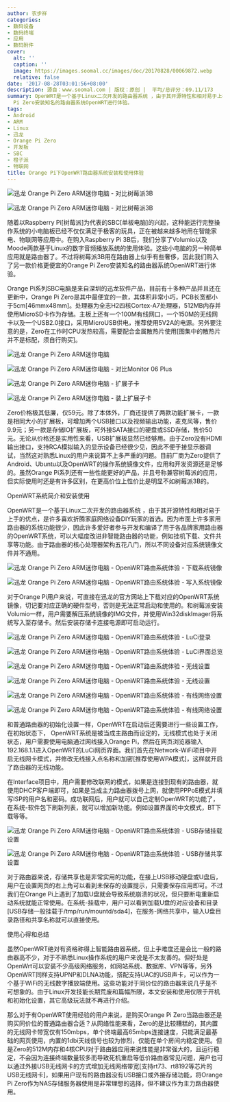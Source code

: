 ```yaml
---
author: 农步祥
categories:
- 数码设备
- 数码终端
- 应用
- 数码附件
cover:
  alt: ''
  caption: ''
  image: https://images.soomal.cc/images/doc/20170828/00069872.webp
  relative: false
date: '2017-08-28T03:01:56+08:00'
description: 源自：www.soomal.com | 版权：原创 |  平均/总评分：09.11/173
summary: OpenWRT是一个基于Linux二次开发的路由器系统 ，由于其开源特性和相对易于上手的优点，是许多喜欢折腾家庭网络设备DIY玩家的首选，不过将树莓派3B用在路由器上似乎有些奢侈，因此我们购入了另一款价格更便宜的Orange
  Pi Zero安装知名的路由器系统OpenWRT进行体验。
tags:
- Android
- ARM
- Linux
- 迅龙
- Orange Pi Zero
- 开发板
- SBC
- 橙子派
- 物联网
title: Orange Pi下OpenWRT路由器系统安装和使用体验
---
```


![迅龙 Orange Pi Zero ARM迷你电脑 - 对比树莓派3B](https://images.soomal.cc/images/doc/20170822/00069803_01.webp)



![迅龙 Orange Pi Zero ARM迷你电脑 - 对比树莓派3B](https://images.soomal.cc/images/doc/20170822/00069805_01.webp)



随着以Raspberry Pi[树莓派]为代表的SBC[单板电脑]的兴起，这种能运行完整操作系统的小电脑板已经不仅仅满足于极客的玩具，正在被越来越多地用在智能家电、物联网等应用中。在购入Raspberry Pi 3B后，我们分享了Volumio以及Moode两款基于Linux的数字音频播放系统的使用体验。这些小电脑的另一种简单应用就是路由器了。不过将树莓派3B用在路由器上似乎有些奢侈，因此我们购入了另一款价格更便宜的Orange Pi Zero安装知名的路由器系统OpenWRT进行体验。



Orange Pi系列SBC电脑是来自深圳的迅龙软件产品，目前有十多种产品并且还在更新中，Orange Pi Zero是其中最便宜的一款，其体积非常小巧，PCB长宽都小于5cm[46mmx48mm]。处理器为全志H2四核Cortex-A7处理器，512MB内存并使用MicroSD卡作为存储。主板上还有一个100M有线网口，一个150M的无线网卡以及一个USB2.0接口，采用MicroUSB供电，推荐使用5V2A的电源。另外要注意的是，Zero在工作时CPU发热较高，需要配合金属散热片使用[图集中的散热片并不是标配，须自行购买]。



![迅龙 Orange Pi Zero ARM迷你电脑](https://images.soomal.cc/images/doc/20170822/00069797_01.webp)



![迅龙 Orange Pi Zero ARM迷你电脑 - 对比Monitor 06 Plus](https://images.soomal.cc/images/doc/20170822/00069798_01.webp)



![迅龙 Orange Pi Zero ARM迷你电脑 - 扩展子卡](https://images.soomal.cc/images/doc/20170822/00069799_01.webp)



![迅龙 Orange Pi Zero ARM迷你电脑 - 装上扩展子卡](https://images.soomal.cc/images/doc/20170822/00069802_01.webp)



Zero价格极其低廉，仅59元。除了本体外，厂商还提供了两款功能扩展卡，一款是相同大小的扩展板，可增加两个USB接口以及视频输出功能，麦克风等，售价9.9元；另一款是存储IO扩展板，可外接SATA接口的硬盘或SSD存储，售价50元。无论从价格还是实用性来看，USB扩展板显然已经够用。由于Zero没有HDMI输出接口，支持RCA模拟输入的显示设备已经很少见，因此不便于接显示器调试，当然这对熟悉Linux的用户来说算不上多严重的问题。目前厂商为Zero提供了Android、Ubuntu以及OpenWRT的操作系统镜像文件，应用和开发资源还是足够的。虽然Orange Pi系列还有一些性能更好的产品，并且号称兼容树莓派的应用，但实际使用时还是有许多区别，在更高价位上性价比是明显不如树莓派3B的。



OpenWRT系统简介和安装使用



OpenWRT是一个基于Linux二次开发的路由器系统 ，由于其开源特性和相对易于上手的优点，是许多喜欢折腾家庭网络设备DIY玩家的首选。因为市面上许多家用路由器的系统功能很少，因此许多爱好者参与开发和编译了用于各品牌家用路由器的OpenWRT系统，可以大幅度改进非智能路由器的功能，例如挂机下载、文件共享等功能。由于路由器的核心处理器架构五花八门，所以不同设备对应系统镜像文件并不通用。



![迅龙 Orange Pi Zero ARM迷你电脑 - OpenWRT路由系统体验 - 下载系统镜像](https://images.soomal.cc/images/doc/20170828/00069874.webp)



![迅龙 Orange Pi Zero ARM迷你电脑 - OpenWRT路由系统体验 - 写入系统镜像](https://images.soomal.cc/images/doc/20170828/00069873.webp)



对于Orange Pi用户来说，可直接在迅龙的官方网站上下载对应的OpenWRT系统镜像，切记要对应正确的硬件型号，否则是无法正常启动和使用的。和树莓派安装Volumio一样，用户需要解压系统镜像的IMG文件，并使用Win32diskImager将系统写入至存储卡。然后安装存储卡连接电源即可启动运行。



![迅龙 Orange Pi Zero ARM迷你电脑 - OpenWRT路由系统体验 - LuCi登录](https://images.soomal.cc/images/doc/20170828/00069875_01.webp)



![迅龙 Orange Pi Zero ARM迷你电脑 - OpenWRT路由系统体验 - LuCi界面总览](https://images.soomal.cc/images/doc/20170828/00069876_01.webp)



![迅龙 Orange Pi Zero ARM迷你电脑 - OpenWRT路由系统体验 - 无线设置](https://images.soomal.cc/images/doc/20170828/00069877_01.webp)



![迅龙 Orange Pi Zero ARM迷你电脑 - OpenWRT路由系统体验 - 无线设置](https://images.soomal.cc/images/doc/20170828/00069878_01.webp)



![迅龙 Orange Pi Zero ARM迷你电脑 - OpenWRT路由系统体验 - 有线网络设置](https://images.soomal.cc/images/doc/20170828/00069879_01.webp)



![迅龙 Orange Pi Zero ARM迷你电脑 - OpenWRT路由系统体验 - 有线网络设置](https://images.soomal.cc/images/doc/20170828/00069880_01.webp)



和普通路由器的初始化设置一样，OpenWRT在启动后还需要进行一些设置工作，在初始状态下， OpenWRT系统是被当成主路由而设定的，无线模式也处于关闭状态，用户需要使用电脑通过网线接入Orange Pi，然后在网页浏览器输入192.168.1.1进入OpenWRT的LuCi网页界面。我们首先在Network-WiFi项目中开启无线网卡模式，并修改无线接入点名称和加密[推荐使用WPA模式]，这样就开启了路由器的无线功能。



在Interface项目中，用户需要修改联网的模式，如果是连接到现有的路由器，就使用DHCP客户端即可，如果是当成主力路由器拨号上网，就使用PPPoE模式并填写ISP的用户名和密码。成功联网后，用户就可以自己定制OpenWRT的功能了，在系统-软件包下刷新列表，就可以增加新功能。例如设置界面的中文模式，BT下载等等。



![迅龙 Orange Pi Zero ARM迷你电脑 - OpenWRT路由系统体验 - USB存储挂载设置](https://images.soomal.cc/images/doc/20170828/00069881_01.webp)



![迅龙 Orange Pi Zero ARM迷你电脑 - OpenWRT路由系统体验 - USB存储共享设置](https://images.soomal.cc/images/doc/20170828/00069882_01.webp)



对于路由器来说，存储共享也是非常实用的功能，在接上USB移动硬盘或U盘后，用户在设置网页的右上角可以看到未保存的设置提示，只需要保存应用即可。不过我们在Orange Pi上遇到了加载U盘就会导致系统崩溃的状况，但只要断电重新启动系统就能正常使用。在系统-挂载中，用户可以看到加载U盘的对应设备和目录[USB存储一般挂载于/tmp/run/mountd/sda4]，在服务-网络共享中，输入U盘目录路径和共享名称就可以直接使用。



使用心得和总结



虽然OpenWRT绝对有资格称得上智能路由器系统，但上手难度还是会比一般的路由器高不少，对于不熟悉Linux操作系统的用户来说是不太友善的。但好处是OpenWrt可以安装不少高级网络服务，如网站系统、数据库、VPN等等，另外OpenWRT同样支持UPNP和DLNA功能，搭配支持UAC的USB声卡，可以作为一个基于WiFi的无线数字播放端使用。这些功能对于同价位的路由器来说几乎是不可想象的。由于Linux开发技能长期荒废和篇幅所限，本文安装和使用仅限于开机和初始化设置，其它高级玩法就不再进行介绍。



那么对于有OpenWRT使用经验的用户来说，是购买Orange Pi Zero当路由器还是购买同价位的普通路由器合适？从网络性能来看，Zero的是比较糟糕的，其内置的无线网卡带宽仅有150mbps，单个终端最高65mbps连接速度，只能满足最基础的网页使用，内置的1dbi天线信号也较为惨烈，仅能在单个房间内稳定使用。但是Zero的512M内存和4核CPU对于路由器应用来说性能是非常强大的，且运行稳定，不会因为连接终端数量较多而导致死机重启等低价路由器常见问题，用户也可以通过外接USB无线网卡的方式增加无线网络带宽[支持rt73、rt8192等芯片的USB无线网卡]，如果用户现有的路由器没有USB接口或外接存储功能，将Orange Pi Zero作为NAS存储服务器使用是非常理想的选择，但不建议作为主力路由器使用。